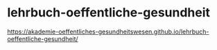 # lehrbuch-oeffentliche-gesundheit
https://akademie-oeffentliches-gesundheitswesen.github.io/lehrbuch-oeffentliche-gesundheit/

